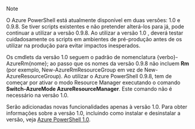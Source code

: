 > [!NOTE]
> O Azure PowerShell está atualmente disponível em duas versões: 1.0 e 0.9.8. Se tiver scripts existentes e não pretender alterá-los para já, pode continuar a utilizar a versão 0.9.8. Ao utilizar a versão 1.0 , deverá testar cuidadosamente os scripts em ambientes de pré-produção antes de os utilizar na produção para evitar impactos inesperados.
> 
> Os cmdlets da versão 1.0 seguem o padrão de nomenclatura {verbo}-AzureRm{nome}; ao passo que os nomes da versão 0.9.8 não incluem **Rm** (por exemplo, New-AzureRmResourceGroup em vez de New-AzureResourceGroup). Ao utilizar o Azure PowerShell 0.9.8, tem de começar por ativar o modo Resource Manager executando o comando **Switch-AzureMode AzureResourceManager**. Este comando não é necessário na versão 1.0.
> 
> Serão adicionadas novas funcionalidades apenas à versão 1.0. Para obter informações sobre a versão 1.0, incluindo como instalar e desinstalar a versão, veja [Azure PowerShell 1.0](https://azure.microsoft.com/blog/azps-1-0/).
> 
> 

<!--HONumber=Jun16_HO2-->


